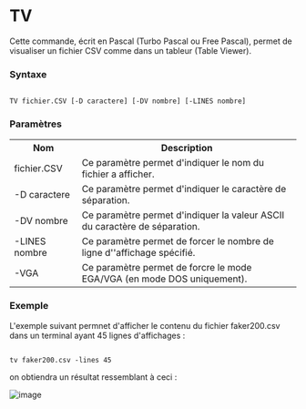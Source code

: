 # TV
Cette commande, écrit en Pascal (Turbo Pascal ou Free Pascal), permet de visualiser un fichier CSV comme dans un tableur (Table Viewer).

<h3>Syntaxe</h3>

<code>
TV fichier.CSV [-D caractere] [-DV nombre] [-LINES nombre]
</code>

<h3>Paramètres</h3>

<table>
  <tr>
    <th>Nom</th>
    <th>Description</th>
  </tr>
  <tr>
    <td>fichier.CSV</td>
    <td>Ce paramètre permet d'indiquer le nom du fichier a afficher.</td>
  </tr>
  <tr>
    <td>-D caractere</td>
    <td>Ce paramètre permet d'indiquer le caractère de séparation.</td>
  </tr>
  <tr>
    <td>-DV nombre</td>
    <td>Ce paramètre permet d'indiquer la valeur ASCII du caractère de séparation.</td>
  </tr>
  <tr>
    <td>-LINES nombre</td> 
    <td>Ce paramètre permet de forcer le nombre de ligne d''affichage spécifié.</td>
  </tr>
  <tr>
    <td>-VGA</td>
    <td>Ce paramètre permet de forcre le mode EGA/VGA (en mode DOS uniquement).</td>
  </tr>
</table>

<h3>Exemple</h3>

L'exemple suivant permnet d'afficher le contenu du fichier faker200.csv dans un terminal ayant 45 lignes d'affichages :

<code>
tv faker200.csv -lines 45
</code>

on obtiendra un résultat ressemblant à ceci :

![image](https://github.com/gladir/TV/assets/11842176/eb8e541b-a3ab-4561-8698-58a359bc971b)
